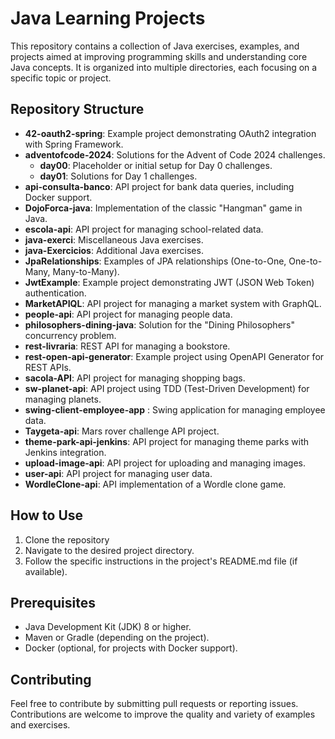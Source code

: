 # Java Learning Projects

This repository contains a collection of Java exercises, examples, and projects aimed at improving programming skills and understanding core Java concepts. It is organized into multiple directories, each focusing on a specific topic or project.

## Repository Structure

- **42-oauth2-spring**: Example project demonstrating OAuth2 integration with Spring Framework.
- **adventofcode-2024**: Solutions for the Advent of Code 2024 challenges.
  - **day00**: Placeholder or initial setup for Day 0 challenges.
  - **day01**: Solutions for Day 1 challenges.
- **api-consulta-banco**: API project for bank data queries, including Docker support.
- **DojoForca-java**: Implementation of the classic "Hangman" game in Java.
- **escola-api**: API project for managing school-related data.
- **java-exerci**: Miscellaneous Java exercises.
- **java-Exercicios**: Additional Java exercises.
- **JpaRelationships**: Examples of JPA relationships (One-to-One, One-to-Many, Many-to-Many).
- **JwtExample**: Example project demonstrating JWT (JSON Web Token) authentication.
- **MarketAPIQL**: API project for managing a market system with GraphQL.
- **people-api**: API project for managing people data.
- **philosophers-dining-java**: Solution for the "Dining Philosophers" concurrency problem.
- **rest-livraria**: REST API for managing a bookstore.
- **rest-open-api-generator**: Example project using OpenAPI Generator for REST APIs.
- **sacola-API**: API project for managing shopping bags.
- **sw-planet-api**: API project using TDD (Test-Driven Development) for managing planets.
- **swing-client-employee-app** : Swing application for managing employee data.
- **Taygeta-api**: Mars rover challenge API project.
- **theme-park-api-jenkins**: API project for managing theme parks with Jenkins integration.
- **upload-image-api**: API project for uploading and managing images.
- **user-api**: API project for managing user data.
- **WordleClone-api**: API implementation of a Wordle clone game.

## How to Use

1. Clone the repository
2. Navigate to the desired project directory.
3. Follow the specific instructions in the project's README.md file (if available).

## Prerequisites

- Java Development Kit (JDK) 8 or higher.
- Maven or Gradle (depending on the project).
- Docker (optional, for projects with Docker support).

## Contributing

Feel free to contribute by submitting pull requests or reporting issues. Contributions are welcome to improve the quality and variety of examples and exercises.

